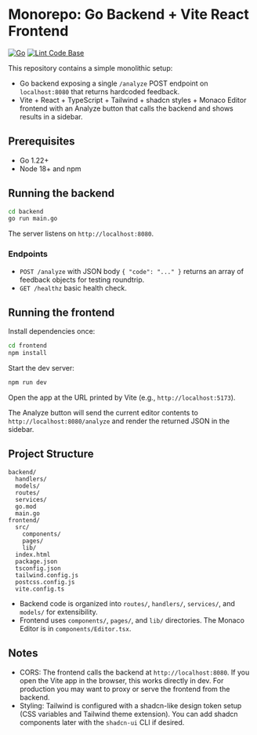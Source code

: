# Monorepo: Go Backend + Vite React Frontend

[![Go](https://github.com/TuringProblem/vcoder/actions/workflows/go.yml/badge.svg)](https://github.com/TuringProblem/vcoder/actions/workflows/go.yml)
[![Lint Code Base](https://github.com/TuringProblem/vcoder/actions/workflows/super-linter.yml/badge.svg)](https://github.com/TuringProblem/vcoder/actions/workflows/super-linter.yml)

This repository contains a simple monolithic setup:

- Go backend exposing a single `/analyze` POST endpoint on `localhost:8080` that returns hardcoded feedback.
- Vite + React + TypeScript + Tailwind + shadcn styles + Monaco Editor frontend with an Analyze button that calls the backend and shows results in a sidebar.

## Prerequisites

- Go 1.22+
- Node 18+ and npm

## Running the backend

```bash
cd backend
go run main.go
```

The server listens on `http://localhost:8080`.

### Endpoints

- `POST /analyze` with JSON body `{ "code": "..." }` returns an array of feedback objects for testing roundtrip.
- `GET /healthz` basic health check.

## Running the frontend

Install dependencies once:

```bash
cd frontend
npm install
```

Start the dev server:

```bash
npm run dev
```

Open the app at the URL printed by Vite (e.g., `http://localhost:5173`).

The Analyze button will send the current editor contents to `http://localhost:8080/analyze` and render the returned JSON in the sidebar.

## Project Structure

```text
backend/
  handlers/
  models/
  routes/
  services/
  go.mod
  main.go
frontend/
  src/
    components/
    pages/
    lib/
  index.html
  package.json
  tsconfig.json
  tailwind.config.js
  postcss.config.js
  vite.config.ts
```

- Backend code is organized into `routes/`, `handlers/`, `services/`, and `models/` for extensibility.
- Frontend uses `components/`, `pages/`, and `lib/` directories. The Monaco Editor is in `components/Editor.tsx`.

## Notes

- CORS: The frontend calls the backend at `http://localhost:8080`. If you open the Vite app in the browser, this works directly in dev. For production you may want to proxy or serve the frontend from the backend.
- Styling: Tailwind is configured with a shadcn-like design token setup (CSS variables and Tailwind theme extension). You can add shadcn components later with the `shadcn-ui` CLI if desired.
